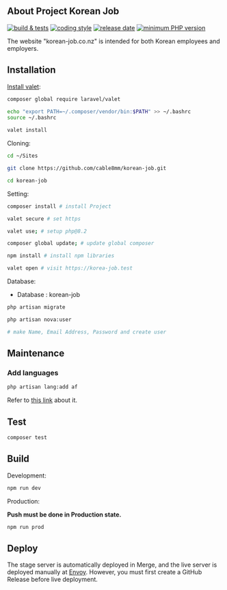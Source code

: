 ## About Project Korean Job

[![build & tests](https://github.com/cable8mm/korean-job/actions/workflows/tests.yml/badge.svg)](https://github.com/cable8mm/korean-job/actions/workflows/tests.yml)
[![coding style](https://github.com/cable8mm/korean-job/actions/workflows/coding-style-php.yml/badge.svg)](https://github.com/cable8mm/korean-job/actions/workflows/coding-style-php.yml)
[![release date](https://img.shields.io/github/release-date/cable8mm/korean-job)](https://github.com/cable8mm/korean-job/releases)
[![minimum PHP version](https://img.shields.io/badge/php-%3E%3D_8.2.0-8892BF.svg)](https://github.com/cable8mm/korean-job)

The website "korean-job.co.nz" is intended for both Korean employees and employers.

## Installation

[Install valet](https://laravel.com/docs/10.x/valet#installation):

```sh
composer global require laravel/valet

echo "export PATH=~/.composer/vendor/bin:$PATH" >> ~/.bashrc
source ~/.bashrc

valet install
```

Cloning:

```sh
cd ~/Sites

git clone https://github.com/cable8mm/korean-job.git

cd korean-job
```

Setting:

```sh
composer install # install Project

valet secure # set https

valet use; # setup php@8.2

composer global update; # update global composer

npm install # install npm libraries

valet open # visit https://korea-job.test
```

Database:

- Database : korean-job

```sh
php artisan migrate

php artisan nova:user

# make Name, Email Address, Password and create user
```

## Maintenance

### Add languages

```sh
php artisan lang:add af
```

Refer to [this link](https://laravel-lang.com/available-locales-list.html#lists-available-locales-am) about it.

## Test

```sh
composer test
```

## Build

Development:

```sh
npm run dev
```

Production:

**Push must be done in Production state.**

```sh
npm run prod
```

## Deploy

The stage server is automatically deployed in Merge, and the live server is deployed manually at [Envoy](https://envoyer.io/). However, you must first create a GitHub Release before live deployment.
